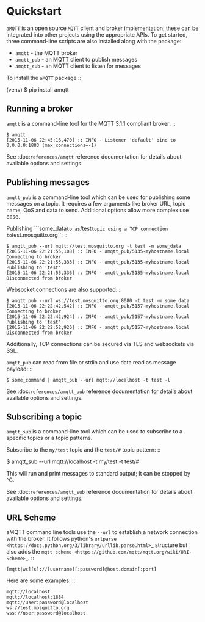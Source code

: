 Quickstart
==========

``aMQTT`` is an open source `MQTT` client and broker implementation; these can be
integrated into other projects using the appropriate APIs. To get started, three
command-line scripts are also installed along with the package:

* ``amqtt`` - the MQTT broker
* ``amqtt_pub`` - an MQTT client to publish messages
* ``amqtt_sub`` - an MQTT client to listen for messages


To install the ``aMQTT`` package ::

  (venv) $ pip install amqtt

Running a broker
----------------

``amqtt`` is a command-line tool for the MQTT 3.1.1 compliant broker:
::

    $ amqtt
    [2015-11-06 22:45:16,470] :: INFO - Listener 'default' bind to 0.0.0.0:1883 (max_connections=-1)

See :doc:`references/amqtt` reference documentation for details about available options and settings.



Publishing messages
-------------------

``amqtt_pub`` is a command-line tool which can be used for publishing some messages on a topic. It requires a few arguments like broker URL, topic name, QoS and data to send. Additional options allow more complex use case.

Publishing ```some_data`` to as ``/test`` topic using a TCP connection to ``test.mosquitto.org``:
::

    $ amqtt_pub --url mqtt://test.mosquitto.org -t test -m some_data
    [2015-11-06 22:21:55,108] :: INFO - amqtt_pub/5135-myhostname.local Connecting to broker
    [2015-11-06 22:21:55,333] :: INFO - amqtt_pub/5135-myhostname.local Publishing to 'test'
    [2015-11-06 22:21:55,336] :: INFO - amqtt_pub/5135-myhostname.local Disconnected from broker

Websocket connections are also supported:
::

    $ amqtt_pub --url ws://test.mosquitto.org:8080 -t test -m some_data
    [2015-11-06 22:22:42,542] :: INFO - amqtt_pub/5157-myhostname.local Connecting to broker
    [2015-11-06 22:22:42,924] :: INFO - amqtt_pub/5157-myhostname.local Publishing to 'test'
    [2015-11-06 22:22:52,926] :: INFO - amqtt_pub/5157-myhostname.local Disconnected from broker

Additionally, TCP connections can be secured via TLS and websockets via SSL.

``amqtt_pub`` can read from file or stdin and use data read as message payload:
::

    $ some_command | amqtt_pub --url mqtt://localhost -t test -l

See :doc:`references/amqtt_pub` reference documentation for details about available options and settings.

Subscribing a topic
-------------------

``amqtt_sub`` is a command-line tool which can be used to subscribe to a specific topics or a topic patterns.

Subscribe to the ``my/test`` topic and the ``test/#`` topic pattern:
::

  $ amqtt_sub --url mqtt://localhost -t my/test -t test/#

This will run and print messages to standard output; it can be stopped by ^C.

See :doc:`references/amqtt_sub` reference documentation for details about available options and settings.


URL Scheme
----------

aMQTT command line tools use the ``--url`` to establish a network connection with the broker. It follows
python's `urlparse <https://docs.python.org/3/library/urllib.parse.html>`_ structure but also adds
the `mqtt scheme <https://github.com/mqtt/mqtt.org/wiki/URI-Scheme>`_.
::

    [mqtt|ws][s]://[username][:password]@host.domain[:port]

Here are some examples:
::

    mqtt://localhost
    mqtt://localhost:1884
    mqtt://user:password@localhost
    ws://test.mosquitto.org
    wss://user:password@localhost


